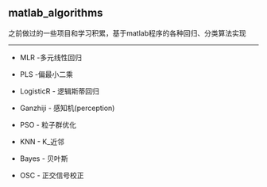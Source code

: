 ## matlab_algorithms

之前做过的一些项目和学习积累，基于matlab程序的各种回归、分类算法实现

---
- MLR -多元线性回归

- PLS -偏最小二乘

- LogisticR - 逻辑斯蒂回归

- Ganzhiji - 感知机(perception)

- PSO - 粒子群优化

- KNN - K_近邻

- Bayes - 贝叶斯

- OSC - 正交信号校正
